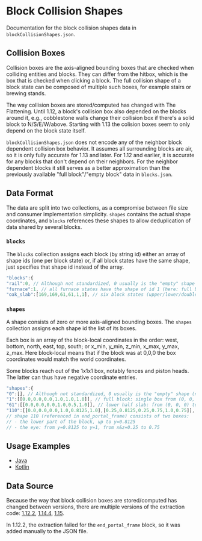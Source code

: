 # Block Collision Shapes

Documentation for the block collision shapes data in `blockCollisionShapes.json`.

## Collision Boxes

Collision boxes are the axis-aligned bounding boxes that are checked when colliding entities and blocks.
They can differ from the hitbox, which is the box that is checked when clicking a block.
The full collision shape of a block state can be composed of multiple such boxes, for example stairs or brewing stands.

The way collision boxes are stored/computed has changed with The Flattening.
Until 1.12, a block's collision box also depended on the blocks around it,
e.g., cobblestone walls change their collision box if there's a solid block to N/S/E/W/above.
Starting with 1.13 the colision boxes seem to only depend on the block state itself.

`blockCollisionShapes.json` does not encode any of the neighbor block dependent collision box behavior.
It assumes all surrounding blocks are air, so it is only fully accurate for 1.13 and later.
For 1.12 and earlier, it is accurate for any blocks that don't depend on their neighbors.
For the neighbor dependent blocks it still serves as a better approximation than the previously available "full block"/"empty block" data in `blocks.json`.

## Data Format

The data are split into two collections, as a compromise between file size and consumer implementation simplicity.
`shapes` contains the actual shape coordinates, and `blocks` references these shapes to allow deduplication of data shared by several blocks.

### `blocks`

The `blocks` collection assigns each block (by string id) either an array of shape ids (one per block state)
or, if all block states have the same shape, just specifies that shape id instead of the array.

```js
"blocks":{
"rail":0, // Although not standardized, 0 usually is the "empty" shape (no collision).
"furnace":1, // all furnace states have the shape of id 1 (here: full block)
"oak_slab":[169,169,61,61,1,1], // six block states (upper/lower/double slab and subtypes), referencing the shape ids 169, 61, and 1.
```

### `shapes`

A shape consists of zero or more axis-aligned bounding boxes.
The `shapes` collection assigns each shape id the list of its boxes.

Each box is an array of the block-local coordinates in the order: west, bottom, north, east, top, south;
or x_min, y_min, z_min, x_max, y_max, z_max.
Here block-local means that if the block was at 0,0,0 the box coordinates would match the world coordinates.

Some blocks reach out of the 1x1x1 box, notably fences and piston heads.
The latter can thus have negative coordinate entries.

```js
"shapes":{
"0":[], // Although not standardized, 0 usually is the "empty" shape (no collision).
"1":[[0.0,0.0,0.0,1.0,1.0,1.0]], // full block: single box from (0, 0, 0) to (1, 1, 1)
"61":[[0.0,0.0,0.0,1.0,0.5,1.0]], // lower half slab: from (0, 0, 0) to (1, 0.5, 1)
"110":[[0.0,0.0,0.0,1.0,0.8125,1.0],[0.25,0.8125,0.25,0.75,1.0,0.75]],
// shape 110 (referenced in end_portal_frame) consists of two boxes:
// - the lower part of the block, up to y=0.8125
// - the eye: from y=0.8125 to y=1, from x&z=0.25 to 0.75
```

## Usage Examples

- [Java](https://github.com/Gjum/McDataExtracting/blob/04b573572c/src/main/java/mcextract/BlockCollisionBoxStorage.java)
- [Kotlin](https://github.com/Gjum/Botlin/blob/83a024e76dc76998e04fece55a2454678420c7e7/src/main/kotlin/com/github/gjum/minecraft/botlin/data/BlockInfo.kt#L96-L135)

## Data Source

Because the way that block collision boxes are stored/computed has changed between versions, there are multiple versions of the extraction code:
[1.12.2](https://github.com/Gjum/McDataExtracting/blob/85b564a2c00aa2e88b5b9bd6246f13df39cf215a/src/main/java/mcextract/Main.java#L87-L162),
[1.14.4](https://github.com/Gjum/McDataExtracting/blob/ff8fa51759/src/main/java/mcextract/Main.java#L57-L117),
[1.15](https://github.com/Gjum/McDataExtracting/blob/04b573572c4ccdaedab15383567c98dd63178f97/src/main/java/mcextract/Main.java#L57-L117).

In 1.12.2, the extraction failed for the `end_portal_frame` block, so it was added manually to the JSON file.
